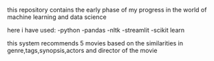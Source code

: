 this repository contains the early phase of my progress in the world of machine learning and data science

here i have used:
-python
-pandas
-nltk
-streamlit
-scikit learn

this system recommends 5 movies based on the similarities in genre,tags,synopsis,actors and director of the movie
